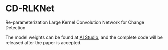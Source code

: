 # CD-RLKNet
Re-parameterization Large Kernel Convolution Network for Change Detection

The model weights can be found at [AI Studio](https://aistudio.baidu.com/datasetdetail/264150), and the complete code will be released after the paper is accepted.
